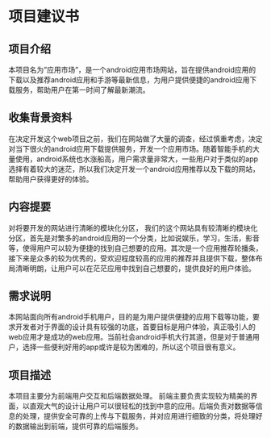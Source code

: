 项目建议书
============
项目介绍
--------------
本项目名为”应用市场”，是一个android应用市场网站，旨在提供android应用的下载以及推荐android应用和手游等最新信息，为用户提供便捷的android应用下载服务，帮助用户在第一时间了解最新潮流。

收集背景资料
--------------
在决定开发这个web项目之前，我们在网站做了大量的调查，经过慎重考虑，决定对当下很火的android应用下载提供服务，开发一个应用市场。随着智能手机的大量使用，android系统也水涨船高，用户需求量非常大，一些用户对于类似的app选择有着较大的迷茫，所以我们决定开发一个android应用推荐以及下载的网站，帮助用户获得更好的体验。

内容提要
--------------
对将要开发的网站进行清晰的模块化分区，
我们的这个网站具有较清晰的模块化分区，首先是对繁多的android应用的一个分类，比如说娱乐，学习，生活，影音等，使得用户可以较为便捷的找到自己想要的应用。其次是一个应用推荐轮播条，接下来是众多的较为优秀的，受欢迎程度较高的应用的推荐并且提供下载，整体布局清晰明朗，让用户可以在茫茫应用中找到自己想要的，提供良好的用户体验。

需求说明
--------------
本网站面向所有android手机用户，目的是为用户提供便捷的应用下载等功能，要求开发者对于界面的设计具有较强的功底，首要目标是用户体验，真正吸引人的web应用才是成功的web应用。当前社会android手机大行其道，但是对于普通用户，选择一些便利好用的app或许是较为困难的，所以这个项目很有意义。

项目描述
--------------
本项目主要分为前端用户交互和后端数据处理。
前端主要负责实现较为精美的界面，以直观大气的设计让用户可以很轻松的找到中意的应用。后端负责对数据等信息的处理，提供安全可靠的上传与下载服务，并对应用进行细致的分类，将处理好的数据输出到前端，提供可靠的后端服务。

